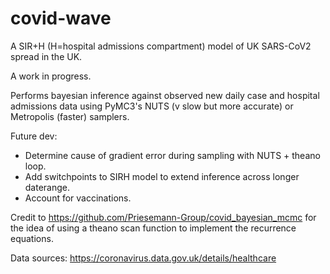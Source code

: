 # covid-wave
A SIR+H (H=hospital admissions compartment) model of UK SARS-CoV2 spread in the UK.

A work in progress.

Performs bayesian inference against observed new daily case and hospital admissions data using PyMC3's NUTS (v slow but more accurate) or Metropolis (faster) samplers.

Future dev:

- Determine cause of gradient error during sampling with NUTS + theano loop.
- Add switchpoints to SIRH model to extend inference across longer daterange.
- Account for vaccinations.

		
		



Credit to https://github.com/Priesemann-Group/covid_bayesian_mcmc for the idea of using a theano scan function to implement the recurrence equations.

Data sources: https://coronavirus.data.gov.uk/details/healthcare

